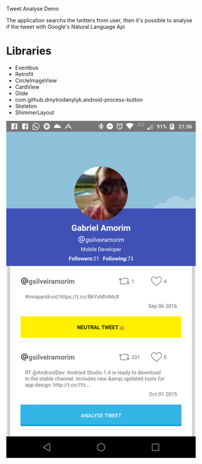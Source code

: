 Tweet Analyse Demo

The application searchs the twitters from user, then it's possible to analyse if the tweet with Google's Natural Language Api

# Libraries
* Eventbus
* Retrofit
* CircleImageView
* CardView
* Glide
* com.github.dmytrodanylyk.android-process-button
* Skeleton
* ShimmerLayout

![Alt text](tweet_analyse.png?raw=true "Title")
